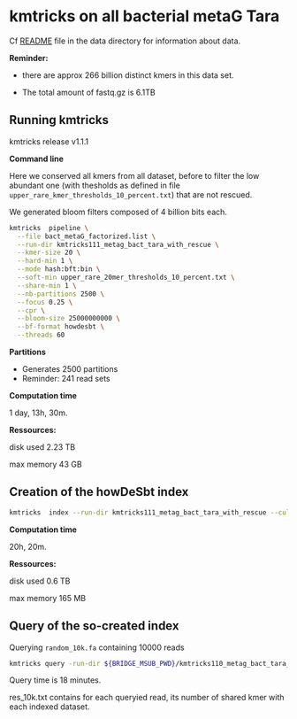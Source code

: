 # kmtricks on all bacterial metaG Tara



Cf [README](../data/README.md) file in the data directory for information about data. 

**Reminder:** 

- there are approx 266 billion distinct kmers in this data set. 

- The total amount of fastq.gz is 6.1TB

## Running kmtricks

kmtricks release v1.1.1

**Command line**

Here we conserved all kmers from all dataset, before to filter the low abundant one (with thesholds as defined in file `upper_rare_kmer_thresholds_10_percent.txt`) that are not rescued.

We generated bloom filters composed of 4 billion bits each. 

```bash
kmtricks  pipeline \
  --file bact_metaG_factorized.list \
  --run-dir kmtricks111_metag_bact_tara_with_rescue \
  --kmer-size 20 \
  --hard-min 1 \
  --mode hash:bft:bin \
  --soft-min upper_rare_20mer_thresholds_10_percent.txt \
  --share-min 1 \
  --nb-partitions 2500 \
  --focus 0.25 \
  --cpr \
  --bloom-size 25000000000 \
  --bf-format howdesbt \
  --threads 60
```



**Partitions**

- Generates 2500 partitions
- Reminder: 241 read sets

**Computation time**

1 day, 13h, 30m. 

**Ressources:** 

disk used 2.23 TB 

max memory  43 GB

## Creation of the howDeSbt index

```bash
kmtricks  index --run-dir kmtricks111_metag_bact_tara_with_rescue --cull2 --wbits 10000000:20000000 --howde
```
**Computation time**

20h, 20m. 

**Ressources:** 

disk used 0.6 TB 

max memory  165 MB


## Query of the so-created index
Querying `random_10k.fa` containing 10000 reads
```bash
kmtricks query -run-dir ${BRIDGE_MSUB_PWD}/kmtricks110_metag_bact_tara_with_rescue --query random_10k.fa --output res_10k.txt --sort
```
Query time is 18 minutes. 

res_10k.txt contains for each queryied read, its number of shared kmer with each indexed dataset.

